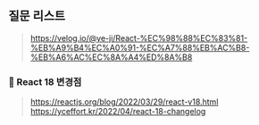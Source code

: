 ## 질문 리스트

> https://velog.io/@ye-ji/React-%EC%98%88%EC%83%81-%EB%A9%B4%EC%A0%91-%EC%A7%88%EB%AC%B8-%EB%A6%AC%EC%8A%A4%ED%8A%B8

### 🎈 React 18 변경점

> https://reactjs.org/blog/2022/03/29/react-v18.html   
> https://yceffort.kr/2022/04/react-18-changelog

